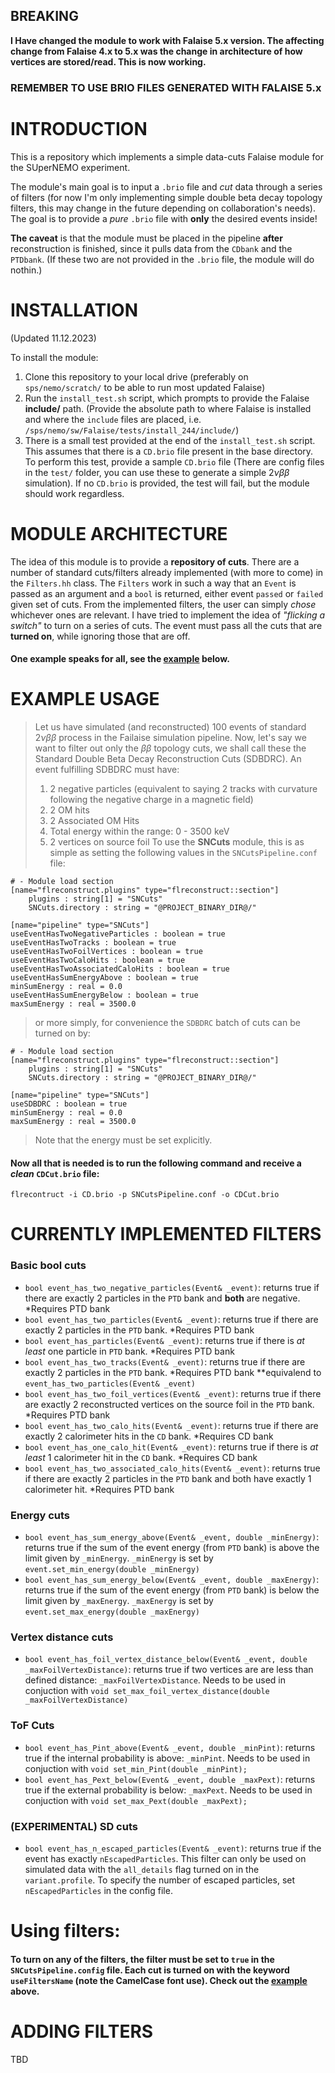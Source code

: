 ## BREAKING

**I Have changed the module to work with Falaise 5.x version. The affecting change from Falaise 4.x to 5.x was the change in architecture of how vertices are stored/read. This is now working.**

### REMEMBER TO USE BRIO FILES GENERATED WITH FALAISE 5.x

# INTRODUCTION

This is a repository which implements a simple data-cuts Falaise module for the SUperNEMO experiment.

The module's main goal is to input a `.brio` file and *cut* data through a series of filters (for now I'm only implementing simple double beta decay topology filters, this may change in the future depending on collaboration's needs). The goal is to provide a *pure* `.brio` file with **only** the desired events inside!

**The caveat** is that the module must be placed in the pipeline **after** reconstruction is finished, since it pulls data from the `CDbank` and the `PTDbank`. (If these two are not provided in the `.brio` file, the module will do nothin.) 

**INSTALLATION**
==========
(Updated 11.12.2023)

To install the module:
1. Clone this repository to your local drive (preferably on `sps/nemo/scratch/` to be able to run most updated Falaise)
2. Run the `install_test.sh` script, which prompts to provide the Falaise **include/** path. (Provide the absolute path to where Falaise is installed and where the `include` files are placed, i.e. `/sps/nemo/sw/Falaise/tests/install_244/include/`)
3. There is a small test provided at the end of the `install_test.sh` script. This assumes that there is a `CD.brio` file present in the base directory. To perform this test, provide a sample `CD.brio` file (There are config files in the `test/` folder, you can use these to generate a simple $2\nu\beta\beta$ simulation). If no `CD.brio` is provided, the test will fail, but the module should work regardless.

**MODULE ARCHITECTURE**
===========
The idea of this module is to provide a **repository of cuts**. There are a number of standard cuts/filters already implemented (with more to come) in the `Filters.hh` class. The `Filters` work in such a way that an `Event` is passed as an argument and a `bool` is returned, either event `passed` or `failed` given set of cuts. 
From the implemented filters, the user can simply *chose* whichever ones are relevant. I have tried to implement the idea of _"flicking a switch"_ to turn on a series of cuts. The event must pass all the cuts that are **turned on**, while ignoring those that are off. 
#### One example speaks for all, see the [example](https://github.com/Shoram444/SNCuts#example-usage) below. 

**EXAMPLE USAGE**
===========
> Let us have simulated (and reconstructed) 100 events of standard $2\nu\beta\beta$ process in the Failaise simulation pipeline. Now, let's say we want to filter out only the $\beta\beta$ topology cuts, we shall call these the Standard Double Beta Decay Reconstruction Cuts (SDBDRC). An event fulfilling SDBDRC must have:
> 1. 2 negative particles (equivalent to saying 2 tracks with curvature following the negative charge in a magnetic field)
> 2. 2 OM hits
> 3. 2 Associated OM Hits
> 4. Total energy within the range: 0 - 3500 keV
> 5. 2 vertices on source foil
> To use the **SNCuts** module, this is as simple as setting the following values in the `SNCutsPipeline.conf` file:
```
# - Module load section
[name="flreconstruct.plugins" type="flreconstruct::section"]
	plugins : string[1] = "SNCuts"
	SNCuts.directory : string = "@PROJECT_BINARY_DIR@/"

[name="pipeline" type="SNCuts"]
useEventHasTwoNegativeParticles : boolean = true
useEventHasTwoTracks : boolean = true
useEventHasTwoFoilVertices : boolean = true
useEventHasTwoCaloHits : boolean = true
useEventHasTwoAssociatedCaloHits : boolean = true
useEventHasSumEnergyAbove : boolean = true
minSumEnergy : real = 0.0
useEventHasSumEnergyBelow : boolean = true
maxSumEnergy : real = 3500.0
```
> or more simply, for convenience the `SDBDRC` batch of cuts can be turned on by:
```
# - Module load section
[name="flreconstruct.plugins" type="flreconstruct::section"]
	plugins : string[1] = "SNCuts"
	SNCuts.directory : string = "@PROJECT_BINARY_DIR@/"

[name="pipeline" type="SNCuts"]
useSDBDRC : boolean = true
minSumEnergy : real = 0.0
maxSumEnergy : real = 3500.0
```
> Note that the energy must be set explicitly.

#### Now all that is needed is to run the following command and receive a _**clean**_ `CDCut.brio` file:
```
flrecontruct -i CD.brio -p SNCutsPipeline.conf -o CDCut.brio
```


**CURRENTLY IMPLEMENTED FILTERS**
===========
### Basic bool cuts
- `bool event_has_two_negative_particles(Event& _event)`: returns true if there are exactly 2 particles in the `PTD` bank and **both** are negative. *Requires PTD bank
- `bool event_has_two_particles(Event& _event)`: returns true if there are exactly 2 particles in the `PTD` bank. *Requires PTD bank
- `bool event_has_particles(Event& _event)`: returns true if there is _at least_ one particle in `PTD` bank. *Requires PTD bank
- `bool event_has_two_tracks(Event& _event)`: returns true if there are exactly 2 particles in the `PTD` bank. *Requires PTD bank **equivalend to `event_has_two_particles(Event& _event)`         
- `bool event_has_two_foil_vertices(Event& _event)`: returns true if there are exactly 2 reconstructed vertices on the source foil in the `PTD` bank. *Requires PTD bank
- `bool event_has_two_calo_hits(Event& _event)`: returns true if there are exactly 2 calorimeter hits in the `CD` bank. *Requires CD bank
- `bool event_has_one_calo_hit(Event& _event)`: returns true if there is _at least_ 1 calorimeter hit in the `CD` bank. *Requires CD bank
- `bool event_has_two_associated_calo_hits(Event& _event)`: returns true if there are exactly 2 particles in the `PTD` bank and both have exactly 1 calorimeter hit. *Requires PTD bank

### Energy cuts 
- `bool event_has_sum_energy_above(Event& _event, double _minEnergy)`: returns true if the sum of the event energy (from `PTD` bank) is above the limit given by `_minEnergy`. `_minEnergy` is set by `event.set_min_energy(double _minEnergy)`
- `bool event_has_sum_energy_below(Event& _event, double _maxEnergy)`: returns true if the sum of the event energy (from `PTD` bank) is below the limit given by `_maxEnergy`. `_maxEnergy` is set by `event.set_max_energy(double _maxEnergy)`

### Vertex distance cuts
- `bool event_has_foil_vertex_distance_below(Event& _event, double _maxFoilVertexDistance)`: returns true if two vertices are are less than defined distance: `_maxFoilVertexDistance`. Needs to be used in conjuction with `void set_max_foil_vertex_distance(double _maxFoilVertexDistance)`

### ToF Cuts
- `bool event_has_Pint_above(Event& _event, double _minPint)`: returns true if the internal probability is above: `_minPint`. Needs to be used in conjuction with `void set_min_Pint(double _minPint);`
- `bool event_has_Pext_below(Event& _event, double _maxPext)`: returns true if the external probability is below: `_maxPext`. Needs to be used in conjuction with `void set_max_Pext(double _maxPext);`

### (EXPERIMENTAL) SD cuts
- `bool event_has_n_escaped_particles(Event& _event)`: returns true if the event has exactly `nEscapedParticles`. This filter can only be used on simulated data with the `all_details` flag turned on in the `variant.profile`. To specify the number of escaped particles, set `nEscapedParticles` in the config file. 

# Using filters:

#### To turn on any of the filters, the filter must be set to `true` in the `SNCutsPipeline.config` file. Each cut is turned on with the keyword `useFiltersName` (note the CamelCase font use). Check out the [example](https://github.com/Shoram444/SNCuts#example-usage) above. 

**ADDING FILTERS**
==========
TBD


